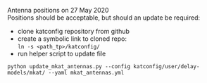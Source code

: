 Antenna positions on 27 May 2020    
Positions should be acceptable, but should an update be required:
* clone katconfig repository from github
* create a symbolic link to cloned repo:    
`ln -s <path_tp>/katconfig/`
* run helper script to update file
```
python update_mkat_antennas.py --config katconfig/user/delay-models/mkat/ --yaml mkat_antennas.yml
```

